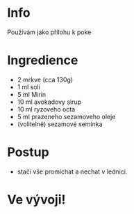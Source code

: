 # Info
Používám jako přílohu k poke

# Ingredience

* 2 mrkve (cca 130g)
* 1 ml soli
* 5 ml Mirin
* 10 ml avokadovy sirup
* 10 ml ryzoveho octa
* 5 ml prazeneho sezamoveho oleje
* (volitelně) sezamové semínka

# Postup
* stačí vše promíchat a nechat v lednici.

# Ve vývoji!
